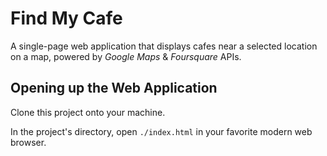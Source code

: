 # Find My Cafe

A single-page web application that displays cafes near a selected location on a map, powered by *Google Maps* & *Foursquare* APIs.

## Opening up the Web Application

Clone this project onto your machine.

In the project's directory, open `./index.html` in your favorite modern web browser.